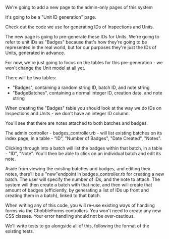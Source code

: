 We're going to add a new page to the admin-only pages of this system

It's going to be a "Unit ID generation" page.

Check out the code we use for generating IDs of Inspections and Units.

The new page is going to pre-generate these IDs for Units. We're going to refer to unit IDs as "Badges" because that's how they're going to be represented in the real world, but for our purposes they're just the IDs of Units, generated in advance.

For now, we're just going to focus on the tables for this pre-generation - we won't change the Unit model at all yet.

There will be two tables:

- "Badges", containing a random string ID, batch ID, and note string
- "BadgeBatches", containing a normal integer ID, creation date, and note string

When creating the "Badges" table you should look at the way we do IDs on Inspections and Units - we don't have an integer ID column.

You'll see that there are notes attached to both batches and badges.

The admin controller - badges_controller.rb - will list existing batches on its index page, in a table - "ID", "Number of Badges", "Date Created", "Notes".

Clicking through into a batch will list the badges within that batch, in a table - "ID", "Note".
You'll then be able to click on an individual batch and edit its note.

Aside from viewing the existing batches and badges, and editing their notes, there'll be a "new"endpoint in badges_controller.rb for creating a new batch. The user will specify the number of IDs, and the note to attach. The system will then create a batch with that note, and then will create that amount of badges (efficiently, by generating a list of IDs up front and creating them in a batch), linked to that batch.

When writing any of this code, you will re-use existing ways of handling forms via the ChobbleForms controllers. You won't need to create any new CSS classes. Your error handling should not be over-cautious.

We'll write tests to go alongside all of this, following the format of the existing tests.
